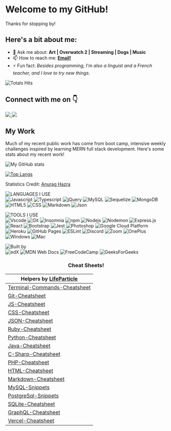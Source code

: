 <h1>Welcome to my GitHub!</h1>

Thanks for stopping by! 

<h2>Here's a bit about me:</h2>
<ul>
  <li>💬 Ask me about: <b> Art | Overwatch 2 | Streaming | Dogs | Music </b></li>
  <!-- - 🔭 I’m currently working on ... -->
  <!-- - 🌱 I’m currently learning ... -->
  <!-- - 👯 I’m looking to collaborate on ... -->
  <!-- - 🤔 I’m looking for help with ... -->
  <li>📫 How to reach me: <a href="mailto:miaciasullo@gmail.com"><b>Email!</b></a></li>
<!--     <li> 😄 Pronouns: </li> -->
  <li>⚡ Fun fact: <i>Besides programming, I'm also a linguist and a French teacher, and I love to try new things.</i></li>
</ul>

<!-- total profile views -->
![Totals Hits](https://komarev.com/ghpvc/?username=miacias&style=flat&color=orange&label=visitors)

<h2> Connect with me on 👇</h2>
<a href="https://www.linkedin.com/in/miaciasullo/" target="_blank">
<img src="https://img.shields.io/badge/LinkedIn--blue" />
</a>
</a> 
<a href="https://leetcode.com/miacias/" target="_blank">
<img src="https://img.shields.io/badge/LeetCode--blue" />
</a>

<h2>My Work</h2>

Much of my recent public work has come from boot camp, intensive weekly challenges inspired by learning MERN full stack development. Here's some stats about my recent work!

<!-- github statistics with icons -->
![My GitHub stats](https://github-readme-stats.vercel.app/api?username=miacias&show_icons=true&icon_color=FDF58D&bg_color=30,F7C749,FA7F60,DF5A77,5F2A67&title_color=fff&text_color=fff&hide_border=true&custom_title=My+Recent+Stats&hide=contribs)

<!-- github statistics with top languages -->
[![Top Langs](https://github-readme-stats.vercel.app/api/top-langs/?username=miacias&layout=compact&langs_count=8&bg_color=30,e96443,904e95&title_color=fff&text_color=fff&hide_border=true)](https://github.com/miacias/github-readme-stats)
<br>

Statistics Credit: <a href='https://github.com/anuraghazra/github-readme-stats'>Anurag Hazra</a>

<!-- languages I use -->
![LANGUAGES I USE](https://img.shields.io/badge/-%F0%9F%9A%80%20Languages%20I%20use-orange)
<br>
![Javascript](https://img.shields.io/badge/JavaScript-323330?style=flat&logo=javascript&logoColor=F7DF1E)
![Typescript](https://shields.io/badge/TypeScript-3178C6?logo=TypeScript&logoColor=FFF&style=flat)
![jQuery](https://img.shields.io/badge/jquery-%230769AD.svg?style=flat&logo=jquery&logoColor=white)
![MySQL](https://shields.io/badge/MySQL-lightgrey?logo=mysql&style=flat&logoColor=white&labelColor=blue)
![Sequelize](https://img.shields.io/badge/Sequelize-52B0E7?style=flat&logo=Sequelize&logoColor=white)
![MongoDB](https://img.shields.io/badge/-MongoDB-13aa52?style=flat&logo=mongodb&logoColor=white)
![HTML5](https://img.shields.io/badge/HTML5-E34F26?style=flat&logo=html5&logoColor=white)
![CSS](https://img.shields.io/badge/CSS3-1572B6?style=flat&logo=css3&logoColor=white)
![Markdown](https://img.shields.io/badge/Markdown-000000?style=flat&logo=markdown&logoColor=white)
![Json](https://img.shields.io/badge/json-5E5C5C?style=flat&logo=json&logoColor=white)
<br>
<!-- tools I use -->
![TOOLS I USE](https://img.shields.io/badge/-%F0%9F%9A%80%20Tools%20I%20use-orange)
<br>
![Vscode](https://img.shields.io/badge/Visual_Studio_Code-0078D4?style=flat&logo=visual%20studio%20code&logoColor=white)
![Git](https://img.shields.io/badge/GIT-E44C30?style=flat&logo=git&logoColor=white)
![Insomnia](https://img.shields.io/badge/-Insomnia-5849BE?style=flat&logo=insomnia&logoColor=white)
![npm](https://img.shields.io/badge/-NPM-CB3837?style=flat&logo=npm&logoColor=white)
![Nodejs](https://img.shields.io/badge/-Nodejs-43853d?style=flat&logo=Node.js&logoColor=white)
![Nodemon](https://img.shields.io/badge/NODEMON-%23323330.svg?style=flat&logo=nodemon&logoColor=%BBDEAD)
![Express.js](https://img.shields.io/badge/express.js-%23404d59.svg?style=flat=express&logoColor=%2361DAFB)
![React](https://shields.io/badge/react-black?logo=react&style=flat)
![Bootstrap](https://img.shields.io/badge/-Bootstrap-563D7C?style=flat&logo=bootstrap&logoColor=white)
![Jest](https://img.shields.io/badge/Jest-282C34?style=flat&logo=jest&logoColor=C21325)
![Photoshop](https://img.shields.io/badge/Adobe%20Photoshop-31A8FF?style=flat&logo=Adobe%20Photoshop&logoColor=black)
![Google Cloud Platform](https://img.shields.io/badge/-Google_Cloud_Platform-1a73e8?style=flat&logo=google-cloud&logoColor=white")
![Heroku](https://img.shields.io/badge/Heroku-430098?style=flat&logo=heroku&logoColor=white)
![GitHub Pages](https://img.shields.io/badge/github%20pages-121013?style=flat&logo=github&logoColor=white)
![ESLint](https://img.shields.io/badge/ESLint-4B3263?style=flat&logo=eslint&logoColor=white)
![Discord](https://img.shields.io/badge/Discord-%235865F2.svg?style=flat&logo=discord&logoColor=white)
![Zoom](https://img.shields.io/badge/Zoom-2D8CFF?style=flat&logo=zoom&logoColor=white)
![OnePlus](https://img.shields.io/badge/OnePlus-%23F5010C.svg?style=flat&logo=oneplus&logoColor=white)
![Windows](https://shields.io/badge/Windows--9cf?logo=Windows&style=flat)
![Mac](https://shields.io/badge/MacOS--9cf?logo=Apple&style=flat)
<br>
<!-- education program -->
![Built by](https://img.shields.io/badge/-%F0%9F%9A%80%20SBuilt%20By-orange)
<br>
![edX](https://img.shields.io/badge/edX-%2302262B.svg?style=flat&logo=edX&logoColor=white)
![MDN Web Docs](https://img.shields.io/badge/MDN_Web_Docs-black?style=flat&logo=mdnwebdocs&logoColor=white)
![FreeCodeCamp](https://img.shields.io/badge/Freecodecamp-%23123.svg?&style=flat&logo=freecodecamp&logoColor=green)
![GeeksForGeeks](https://img.shields.io/badge/GeeksforGeeks-gray?style=flat&logo=geeksforgeeks&logoColor=35914c)


<h3 align="center">Cheat Sheets!</h3>

<div align="center">

  | Helpers by <a href='https://github.com/lifeparticle'>LifeParticle</a>     |
| ----------- |
| [Terminal-Commands-Cheatsheet](https://github.com/lifeparticle/Terminal-Commands-Cheatsheet)  |
| [Git-Cheatsheet](https://github.com/lifeparticle/Git-Cheatsheet)                              |
| [JS-Cheatsheet](https://github.com/lifeparticle/JS-Cheatsheet)                                |
| [CSS-Cheatsheet](https://github.com/lifeparticle/CSS-Cheatsheet)                              |
| [JSON-Cheatsheet](https://github.com/lifeparticle/JSON-Cheatsheet)                            |
| [Ruby-Cheatsheet](https://github.com/lifeparticle/Ruby-Cheatsheet)                            |
| [Python-Cheatsheet](https://github.com/lifeparticle/Python-Cheatsheet)                        |
| [Java-Cheatsheet](https://github.com/lifeparticle/Java-Cheatsheet)                            |
| [C-Sharp-Cheatsheet](https://github.com/lifeparticle/C-Sharp-Cheatsheet)                      |
| [PHP-Cheatsheet](https://github.com/lifeparticle/PHP-Cheatsheet)                              |
| [HTML-Cheatsheet](https://github.com/lifeparticle/HTML-Cheatsheet)                            |
| [Markdown-Cheatsheet](https://github.com/lifeparticle/Markdown-Cheatsheet)                    |
| [MySQL-Snippets](https://github.com/lifeparticle/MySQL-Snippets)                              |
| [PostgreSql-Snippets](https://github.com/lifeparticle/PostgreSql-Snippets)                    |
| [SQLite-Cheatsheet](https://github.com/lifeparticle/SQLite-Cheatsheet)                        |
| [GraphQL-Cheatsheet](https://github.com/lifeparticle/GraphQL-Cheatsheet)                      |
| [Vercel-Cheatsheet](https://github.com/lifeparticle/Vercel-Cheatsheet)                        |
    
</div>
